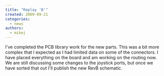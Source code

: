 ```yaml
---
title: "Replay 'B'"
created: 2009-09-21
categories: 
  - news
authors: 
  - mikej
---
```


I've completed the PCB library work for the new parts. This was a bit more complex that I expected as I had limited data on some of the connectors. I have placed everything on the board and am working on the routing now. We are still discussing some changes to the joystick ports, but once we have sorted that out I'll publish the new RevB schematic.
